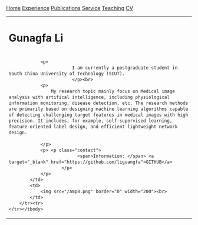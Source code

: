 <html lang="en">
<head>
<link rel="shortcut icon" href="myIcon.ico">
<meta http-equiv="Content-Type" content="text/html;charset=utf-8" />

<meta name="keywords" content="Gunagfa Li, Li Guangfa, Guangfa, Guangzhou, South China University of Technology, SCUT, Sensing, Machine Learning, Medical Image, Healthcare"> 
<meta name="description" content="Gunagfa Li is a postgraduate at SCUT.">
<title>Gunagfa Li Homepage</title>

</head>
<body>

<nav class="navbar navbar-dark navbar-expand-lg fixed-top">
    <div id="layout-menu">
        <a href="#">Home</a>
        <a href="#experience">Experience</a>
        <a href="#publications">Publications</a>
        <a href="#service">Service</a>
        <a href="#teaching">Teaching</a>
        <a href="">CV</a>
    </div>
</nav>


<table>
	<tbody>
		<tr>
			<td width="670">
				<div id="toptitle">					
					<h1>Gunagfa Li</h1><h1>
				</h1></div>

				<p>
                        	I am currently a postgraduate student in South China University of Technology (SCUT).
                    		</p><br>
				<p>
					My research topic mainly focus on Medical image analysis with artifical intelligence, including physiological information monitoring, disease detection, etc. The research methods are primarily based on designing machine learning algorithms capable of detecting challenging target features in medical images with high precision. It includes, for example, self-supervised learning, feature-oriented label design, and efficient lightweight network design.
			
				</p>
				<p> <p class="contact"> 
                              <span>Information: </span> <a target="_blank" href="https://github.com/liguangfa">GITHUB</a>
                        </p>
				</p>
			</td>
			<td>
				<img src="/amp8.png" border="0" width="200"><br>
			</td>
		</tr><tr>
	</tr></tbody>
</table>



